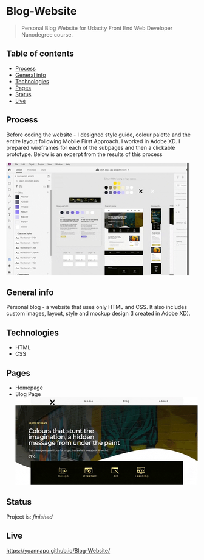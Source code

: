 

# Blog-Website
> Personal Blog Website for Udacity Front End Web Developer Nanodegree course.  

## Table of contents
* [Process](#process)
* [General info](#general-info)
* [Technologies](#technologies)
* [Pages](#pages)
* [Status](#status)
* [Live](#live)

## Process 
Before coding the website - I designed style guide, colour palette and the entire layout following Mobile First Approach. I worked in Adobe XD. I prepared wireframes for each of the subpages and then a clickable prototype. Below is an excerpt from the results of this process

![alt="blog page"](https://github.com/YoannaPo/Blog-Website/blob/upstream1/assets/blog_page_wireframe.gif)

## General info
Personal blog - a website that uses only HTML and CSS. It also includes custom images, layout, style and mockup design (I created in Adobe XD).

## Technologies
* HTML
* CSS

## Pages
* Homepage
* Blog Page
![alt="blog page website"](https://github.com/YoannaPo/Blog-Website/blob/upstream1/assets/blog_page_website.gif)

## Status
Project is:  _finished_

## Live
https://yoannapo.github.io/Blog-Website/
